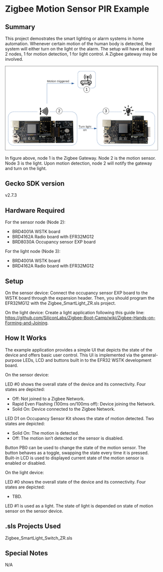 # Zigbee Motion Sensor PIR Example #

## Summary ##

This project demostrates the smart lighting or alarm systems in home automation. Whenever certain motion of the human body is detected, the system will either turn on the light or the alarm. The setup will have at least 2 nodes, 1 for motion detection, 1 for light control. A Zigbee gateway may be involved.

![zigbee](doc/Model.png)

In figure above, node 1 is the Zigbee Gateway. Node 2 is the motion sensor. Node 3 is the light. Upon motion detection, node 2 will notify the gateway and turn on the light.

## Gecko SDK version ##

v2.7.3

## Hardware Required ##

For the sensor node (Node 2):

- BRD4001A WSTK board
- BRD4162A Radio board with EFR32MG12
- BRD8030A Occupancy sensor EXP board

For the light node (Node 3):

- BRD4001A WSTK board
- BRD4162A Radio board with EFR32MG12

## Setup ##

On the sensor device: Connect the occupancy sensor EXP board to the WSTK board through the expansion header. Then, you should program the EFR32MG12 with the Zigbee_SmartLight_ZR.sls project.

On the light device: Create a light application following this guide line: https://github.com/SiliconLabs/Zigbee-Boot-Camp/wiki/Zigbee-Hands-on-Forming-and-Joining.

## How It Works ##

The example application provides a simple UI that depicts the state of the device and offers basic user control. This UI is implemented via the general-purpose LEDs, LCD and buttons built in to the EFR32 WSTK development board.

On the sensor device:

LED #0 shows the overall state of the device and its connectivity. Four states are depicted:

- Off: Not joined to a Zigbee Network.
- Rapid Even Flashing (100ms on/100ms off): Device joining the Network.
- Solid On: Device connected to the Zigbee Network.

LED D1 on Occupancy Sensor Kit shows the state of motion detected. Two states are depicted:

- Solid On: The motion is detected.
- Off: The motion isn’t detected or the sensor is disabled.

Button PB0 can be used to change the state of the motion sensor. The button behaves as a toggle, swapping the state every time it is pressed.
Built-in LCD is used to displayed current state of the motion sensor is enabled or disabled.

On the light device:

LED #0 shows the overall state of the device and its connectivity. Four states are depicted:

- TBD.

LED #1 is used as a light. The state of light is depended on state of motion sensor on the sensor device.

## .sls Projects Used ##

Zigbee_SmartLight_Switch_ZR.sls

## Special Notes ##

N/A
